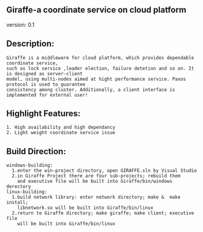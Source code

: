 Giraffe-a coordinate service on cloud platform
---------------------
version:  0.1

Description:
---------------------
    Giraffe is a middleware for cloud platform, which provides dependable coordinate service,
    such as lock service ,leader election, failure detetion and so on. It is designed as server-client 
    model, using multi-nodes aimed at hight performance service. Paxos protocol is used to guarantee 
    consistency among cluster. Additionally, a client interface is implemented for external user!
    
Highlight Features:
----------------------
    1. High availability and high dependancy
    2. Light weight coordinate service issue

Build Direction:
----------------------
    windows-building:
      1.enter the win-project directory, open GIRAFFE.sln by Visual Studio
      2.in Giraffe Project there are four sub-projects; rebuild them 
        and executive file will be built into Giraffe/bin/windows derectory
    linux-building:
      1.build network library: enter network directory; make &  make install;
        libnetwork.so will be built into Giraffe/bin/linux
      2.return to Giraffe directory; make giraffe; make client; executive file 
        will be built into Giraffe/bin/linux